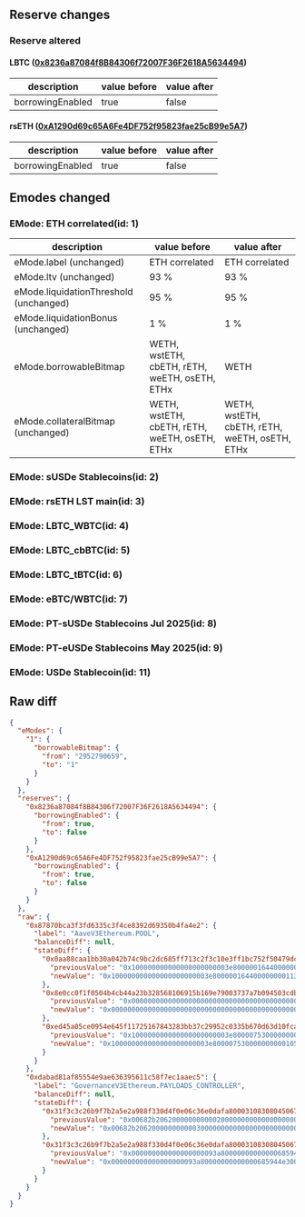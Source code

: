## Reserve changes

### Reserve altered

#### LBTC ([0x8236a87084f8B84306f72007F36F2618A5634494](https://etherscan.io/address/0x8236a87084f8B84306f72007F36F2618A5634494))

| description | value before | value after |
| --- | --- | --- |
| borrowingEnabled | true | false |


#### rsETH ([0xA1290d69c65A6Fe4DF752f95823fae25cB99e5A7](https://etherscan.io/address/0xA1290d69c65A6Fe4DF752f95823fae25cB99e5A7))

| description | value before | value after |
| --- | --- | --- |
| borrowingEnabled | true | false |


## Emodes changed

### EMode: ETH correlated(id: 1)

| description | value before | value after |
| --- | --- | --- |
| eMode.label (unchanged) | ETH correlated | ETH correlated |
| eMode.ltv (unchanged) | 93 % | 93 % |
| eMode.liquidationThreshold (unchanged) | 95 % | 95 % |
| eMode.liquidationBonus (unchanged) | 1 % | 1 % |
| eMode.borrowableBitmap | WETH, wstETH, cbETH, rETH, weETH, osETH, ETHx | WETH |
| eMode.collateralBitmap (unchanged) | WETH, wstETH, cbETH, rETH, weETH, osETH, ETHx | WETH, wstETH, cbETH, rETH, weETH, osETH, ETHx |


### EMode: sUSDe Stablecoins(id: 2)



### EMode: rsETH LST main(id: 3)



### EMode: LBTC_WBTC(id: 4)



### EMode: LBTC_cbBTC(id: 5)



### EMode: LBTC_tBTC(id: 6)



### EMode: eBTC/WBTC(id: 7)



### EMode: PT-sUSDe Stablecoins Jul 2025(id: 8)



### EMode: PT-eUSDe Stablecoins May 2025(id: 9)



### EMode: USDe Stablecoin(id: 11)



## Raw diff

```json
{
  "eModes": {
    "1": {
      "borrowableBitmap": {
        "from": "2952790659",
        "to": "1"
      }
    }
  },
  "reserves": {
    "0x8236a87084f8B84306f72007F36F2618A5634494": {
      "borrowingEnabled": {
        "from": true,
        "to": false
      }
    },
    "0xA1290d69c65A6Fe4DF752f95823fae25cB99e5A7": {
      "borrowingEnabled": {
        "from": true,
        "to": false
      }
    }
  },
  "raw": {
    "0x87870bca3f3fd6335c3f4ce8392d69350b4fa4e2": {
      "label": "AaveV3Ethereum.POOL",
      "balanceDiff": null,
      "stateDiff": {
        "0x0aa88caa1bb30a042b74c9bc2dc685ff713c2f3c10e3ff1bc752f50479dcc4a2": {
          "previousValue": "0x100000000000000000000003e8000001644000000001138885082a621d4c1b58",
          "newValue": "0x100000000000000000000003e8000001644000000001138881082a621d4c1b58"
        },
        "0x8e0cc0f1f0504b4cb44a23b328568106915b169e79003737a7b094503cdbeeb2": {
          "previousValue": "0x00000000000000000000000000000000000000000000000000000000b0000283",
          "newValue": "0x0000000000000000000000000000000000000000000000000000000000000001"
        },
        "0xed45a05ce0954e645f11725167843283bb37c29952c0335b670d63d10fcad8ef": {
          "previousValue": "0x100000000000000000000003e800007530000000000105dc851229fe1d4c1c20",
          "newValue": "0x100000000000000000000003e800007530000000000105dc811229fe1d4c1c20"
        }
      }
    },
    "0xdabad81af85554e9ae636395611c58f7ec1aaec5": {
      "label": "GovernanceV3Ethereum.PAYLOADS_CONTROLLER",
      "balanceDiff": null,
      "stateDiff": {
        "0x31f3c3c26b9f7b2a5e2a988f330d4f0e06c36e0dafa800031083080450670401": {
          "previousValue": "0x00682b2062000000000002000000000000000000000000000000000000000000",
          "newValue": "0x00682b2062000000000003000000000000000000000000000000000000000000"
        },
        "0x31f3c3c26b9f7b2a5e2a988f330d4f0e06c36e0dafa800031083080450670402": {
          "previousValue": "0x000000000000000000093a80000000000000685944e300000000000000000000",
          "newValue": "0x000000000000000000093a80000000000000685944e3000000000000682b2063"
        }
      }
    }
  }
}
```